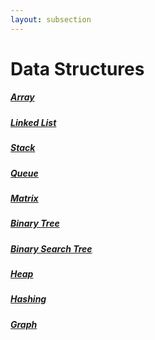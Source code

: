 ```yaml
---
layout: subsection
---
```




# Data Structures

##### [Array](1_array)

##### [Linked List](2_linked_list)

##### [Stack](3_stack)

##### [Queue](4_queue)

##### [Matrix](5_matrix)

##### [Binary Tree](6_binary_tree)

##### [Binary Search Tree](7_binary_search_tree)

##### [Heap](8_heap)

##### [Hashing](9_hash)

##### [Graph](10_graph)

